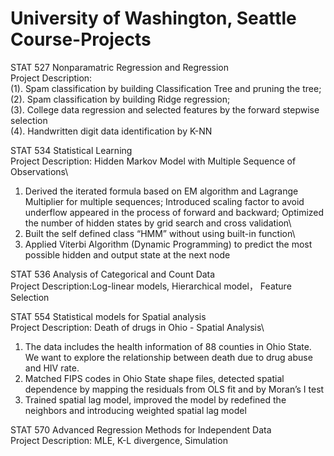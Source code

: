 # University of Washington, Seattle Course-Projects

 STAT 527 Nonparamatric Regression and Regression\
 Project Description: \
 (1). Spam classification by building Classification Tree and pruning the tree;\
 (2). Spam classification by building Ridge regression;\
 (3). College data regression and selected features by the forward stepwise selection\
 (4). Handwritten digit data identification by K-NN
 
 STAT 534 Statistical Learning\
 Project Description: Hidden Markov Model with Multiple Sequence of  Observations\
 1. Derived the iterated formula based on EM algorithm and Lagrange Multiplier for multiple sequences; Introduced scaling factor to avoid       underflow appeared in the process of forward and backward; Optimized the number of hidden states by grid search and cross validation\
 2. Built the self defined class “HMM” without using built-in function\
 3. Applied Viterbi Algorithm (Dynamic Programming) to predict the most possible hidden and output state at the next node
 
 STAT 536 Analysis of Categorical and Count Data\
 Project Description:Log-linear models, Hierarchical model， Feature Selection
 
 STAT 554 Statistical models for Spatial analysis\
 Project Description: Death of drugs in Ohio - Spatial Analysis\
 1. The data includes the health information of 88 counties in Ohio State. We want to explore the relationship between death due to drug       abuse and HIV rate. 
 2. Matched FIPS codes in Ohio State shape files, detected spatial dependence by mapping the residuals from OLS fit and by Moran’s I test
 3. Trained spatial lag model, improved the model by redefined the neighbors and introducing weighted spatial lag model
 
 STAT 570 Advanced Regression Methods for Independent Data\
 Project Description: MLE, K-L divergence, Simulation
